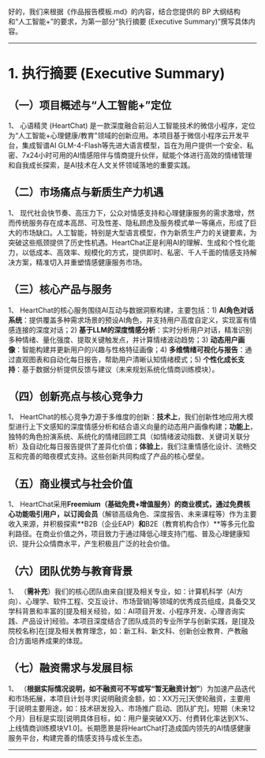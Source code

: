 
好的，我们来根据《作品报告模板.md》的内容，结合您提供的 BP 大纲结构和“人工智能+”的要求，为第一部分“执行摘要 (Executive Summary)”撰写具体内容。

---

# **1. 执行摘要 (Executive Summary)**

## （一）项目概述与“人工智能+”定位
1、  心语精灵 (HeartChat) 是一款深度融合前沿人工智能技术的微信小程序，定位为“人工智能+心理健康/教育”领域的创新应用。本项目基于微信小程序云开发平台，集成智谱AI GLM-4-Flash等先进大语言模型，旨在为用户提供一个安全、私密、7x24小时可用的AI情感陪伴与情商提升伙伴，赋能个体进行高效的情绪管理和自我成长探索，是AI技术在人文关怀领域落地的重要实践。

## （二）市场痛点与新质生产力机遇
1、  现代社会快节奏、高压力下，公众对情感支持和心理健康服务的需求激增，然而传统服务存在成本高昂、可及性差、隐私顾虑及服务模式单一等痛点，形成了巨大的市场缺口。人工智能，特别是大型语言模型，作为新质生产力的关键要素，为突破这些瓶颈提供了历史性机遇。HeartChat正是利用AI的理解、生成和个性化能力，以低成本、高效率、规模化的方式，提供即时、私密、千人千面的情感支持解决方案，精准切入并重塑情感健康服务市场。

## （三）核心产品与服务
1、  HeartChat的核心服务围绕AI互动与数据洞察构建，主要包括：1) **AI角色对话系统**：提供覆盖多种需求场景的预设AI角色，并支持用户高度自定义，实现富有情感连接的深度对话；2) **基于LLM的深度情感分析**：实时分析用户对话，精准识别多种情绪、量化强度、提取关键触发点，并计算情绪波动趋势；3) **动态用户画像**：智能构建并更新用户的兴趣与性格特征画像；4) **多维情绪可视化与报告**：通过直观图表和自动化每日报告，帮助用户清晰认知情绪模式；5) **个性化成长支持**：基于数据分析提供反馈与建议（未来规划系统化情商训练模块）。

## （四）创新亮点与核心竞争力
1、  HeartChat的核心竞争力源于多维度的创新：**技术上**，我们创新性地应用大模型进行上下文感知的深度情感分析和结合语义向量的动态用户画像构建；**功能上**，独特的角色扮演系统、系统化的情绪回顾工具（如情绪波动指数、关键词关联分析）及自动化每日报告提供了差异化价值；**体验上**，我们注重情感化设计、流畅交互和完善的暗夜模式支持。这些创新共同构成了产品的核心壁垒。

## （五）商业模式与社会价值
1、  HeartChat采用**Freemium（基础免费+增值服务）**的商业模式，通过免费核心功能吸引用户，以**订阅会员**（解锁高级角色、深度报告、未来课程等）作为主要收入来源，并积极探索**B2B（企业EAP）**和**B2E（教育机构合作）**等多元化盈利路径。在商业价值之外，项目致力于通过降低心理支持门槛、普及心理健康知识、提升公众情商水平，产生积极且广泛的社会价值。

## （六）团队优势与教育背景
1、  （**需补充**）我们的核心团队由来自[提及相关专业，如：计算机科学（AI方向）、心理学、软件工程、交互设计、市场营销]等领域的优秀成员组成，具备交叉学科背景和丰富的[提及相关经验，如：AI项目开发、小程序开发、心理咨询实践、产品设计]经验。本项目深度结合了团队成员的专业所学与创新实践，是[提及院校名称]在[提及相关教育理念，如：新工科、新文科、创新创业教育、产教融合]方面培养成果的体现。

## （七）融资需求与发展目标
1、  （**根据实际情况说明，如不融资可不写或写“暂无融资计划”**）为加速产品迭代和市场拓展，本项目计划寻求[说明融资金额，如：XX万元]天使轮融资，主要用于[说明主要用途，如：技术研发投入、市场推广启动、团队扩充]。短期（未来12个月）目标是实现[说明具体目标，如：用户量突破XX万、付费转化率达到X%、上线情商训练模块V1.0]。长期愿景是将HeartChat打造成国内领先的AI情感健康服务平台，构建完善的情感支持与成长生态。

---
